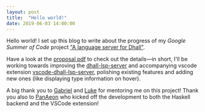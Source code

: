 ```yaml
---
layout: post
title:  "Hello world!"
date: 2019-06-03 14:00:00
---
```


Hello world! I set up this blog to write about the progress of my *Google Summer of Code* project ["A language server for Dhall"](https://summerofcode.withgoogle.com/projects/#5991057626497024).

Have a look at the [proposal pdf](https://eggbaconandspam.github.io/gsoc-proposal.pdf) to check out the details&mdash;in short, I'll be working towards improving the [dhall-lsp-server](https://github.com/dhall-lang/dhall-haskell/tree/master/dhall-lsp-server) and accompanying vscode extension [vscode-dhall-lsp-server](https://github.com/PanAeon/vscode-dhall-lsp-server), polishing existing features and adding new ones (like displaying type information on hover).

A big thank you to [Gabriel](https://github.com/Gabriel439) and [Luke](https://github.com/bubba) for mentoring me on this project! Thank you also to [PanAeon](https://github.com/PanAeon) who kicked off the development to both the Haskell backend and the VSCode extension!
